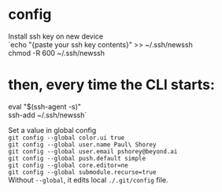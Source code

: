 # config

Install ssh key on new device  
`echo "{paste your ssh key contents}" >> ~/.ssh/newssh  
chmod -R 600 ~/.ssh/newssh  
# then, every time the CLI starts:  
eval "$(ssh-agent -s)"  
ssh-add ~/.ssh/newssh`

Set a value in global config  
`git config --global color.ui true`  
`git config --global user.name Paul\ Shorey`   
`git config --global user.email pshorey@beyond.ai`   
`git config --global push.default simple`   
`git config --global core.editor=ne`   
`git config --global submodule.recurse=true`   
Without `--global`, it edits local `./.git/config` file.



